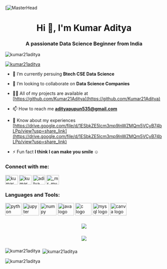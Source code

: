 [![MasterHead](https://www.smsu.edu/resources/webspaces/academics/programs/mathematics/data-science-hero.jpg)
<h1 align="center">Hi 👋, I'm Kumar Aditya</h1>
<h3 align="center">A passionate Data Science Beginner from India</h3>





<p align="left"> <img src="https://komarev.com/ghpvc/?username=kumar21aditya&label=Profile%20views&color=0e75b6&style=flat" alt="kumar21aditya" /> </p>

<p align="left"> <a href="https://github.com/ryo-ma/github-profile-trophy"><img src="https://github-profile-trophy.vercel.app/?username=kumar21aditya" alt="kumar21aditya" /></a> </p>

- 🌱 I’m currently persuing **Btech CSE Data Science**

- 👯 I’m looking to collaborate on **Data Science Companies**

- 👨‍💻 All of my projects are available at [https://github.com/Kumar21Aditya](https://github.com/Kumar21Aditya)

- 📫 How to reach me **adityapupun535@gmail.com**

- 📄 Know about my experiences [https://drive.google.com/file/d/1ESbkZE5lcm3mp9lnWZMQm5VCyB74bLPp/view?usp=share_link](https://drive.google.com/file/d/1ESbkZE5lcm3mp9lnWZMQm5VCyB74bLPp/view?usp=share_link)

- ⚡ Fun fact **I think I can make you smile ☺**

<h3 align="left">Connect with me:</h3>
<p align="left">
<a href="https://linkedin.com/in/kumar aditya" target="blank"><img align="center" src="https://raw.githubusercontent.com/rahuldkjain/github-profile-readme-generator/master/src/images/icons/Social/linked-in-alt.svg" alt="kumar aditya" height="30" width="40" /></a>
<a href="https://kaggle.com/kumar aditya" target="blank"><img align="center" src="https://raw.githubusercontent.com/rahuldkjain/github-profile-readme-generator/master/src/images/icons/Social/kaggle.svg" alt="kumar aditya" height="30" width="40" /></a>
<a href="https://fb.com/aditya kumar" target="blank"><img align="center" src="https://raw.githubusercontent.com/rahuldkjain/github-profile-readme-generator/master/src/images/icons/Social/facebook.svg" alt="aditya kumar" height="30" width="40" /></a>
<a href="https://instagram.com/_mr_mysterious_85" target="blank"><img align="center" src="https://raw.githubusercontent.com/rahuldkjain/github-profile-readme-generator/master/src/images/icons/Social/instagram.svg" alt="_mr_mysterious_85" height="30" width="40" /></a>
</p>

<h3 align="left">Languages and Tools:</h3>
<div align="left">
  <img src="https://cdn.jsdelivr.net/gh/devicons/devicon/icons/python/python-original.svg" height="40" width="52" alt="python logo"  />
  <img src="https://cdn.jsdelivr.net/gh/devicons/devicon/icons/jupyter/jupyter-original.svg" height="40" width="52" alt="jupyter logo"  />
  <img src="https://cdn.jsdelivr.net/gh/devicons/devicon/icons/numpy/numpy-original.svg" height="40" width="52" alt="numpy logo"  />
  <img src="https://cdn.jsdelivr.net/gh/devicons/devicon/icons/java/java-original.svg" height="40" width="52" alt="java logo"  />
  <img src="https://cdn.jsdelivr.net/gh/devicons/devicon/icons/c/c-original.svg" height="40" width="52" alt="c logo"  />
  <img src="https://cdn.jsdelivr.net/gh/devicons/devicon/icons/mysql/mysql-original.svg" height="40" width="52" alt="mysql logo"  />
  <img src="https://cdn.jsdelivr.net/gh/devicons/devicon/icons/canva/canva-original.svg" height="40" width="52" alt="canva logo"  />
</div>

###

<div align="center">
  <img src="https://profile-counter.glitch.me/Kumar21Aditya/count.svg?"  />
</div>

###

<div align="center">
  <img src="https://profile-counter.glitch.me/Kumar21Aditya/count.svg?"  />
</div>

###

<p><img align="left" src="https://github-readme-stats.vercel.app/api/top-langs?username=kumar21aditya&show_icons=true&locale=en&layout=compact" alt="kumar21aditya" /></p>

<p>&nbsp;<img align="center" src="https://github-readme-stats.vercel.app/api?username=kumar21aditya&show_icons=true&locale=en" alt="kumar21aditya" /></p>

<p><img align="center" src="https://github-readme-streak-stats.herokuapp.com/?user=kumar21aditya&" alt="kumar21aditya" /></p>
